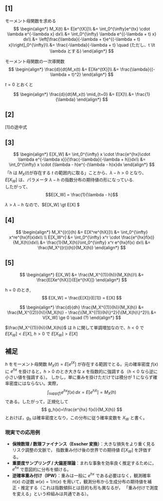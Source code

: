 ## [1]
モーメント母関数を求める
$$
\begin{align*}
M_X(t) &= E[e^{tX}]\\
&= \int_0^{\infty}e^{tx} \cdot \lambda e^{-\lambda x} dx\\
&= \int_0^{\infty} \lambda e^{(-\lambda + t) x} dx\\
&= \left[\frac{\lambda}{-\lambda + t}e^{(-\lambda + t) x}\right]_0^{\infty}\\
&= \frac{-\lambda}{-\lambda + t} \quad (ただし、t \lt \lambda とする)
\end{align*}
$$
  
モーメント母関数の一次導関数  
$$
\begin{align*}
\frac{d}{dt}M_x(t) &= E[Xe^{tX}]\\
&= \frac{\lambda}{(-\lambda + t)^2}
\end{align*}
$$

$t=0$ とおくと

$$
\begin{align*}
\frac{d}{dt}M_x(t) \mid_{t=0} &= E[X]\\
&= \frac{1}{\lambda}
\end{align*}
$$


## [2]
[1]の途中式

## [3]
$$
\begin{align*}
E[X_W] &= \int_0^{\infty} x \cdot \frac{e^{hx}\cdot \lambda e^{-\lambda x}}{\frac{-\lambda}{-\lambda + h}}dx\\
&= \int_0^{\infty} x \cdot (\lambda - h)e^{-(\lambda - h)x}dx
\end{align*}
$$
「$h$ は $M_X(t)$が存在する $t$ の範囲内に取る」ことから、$\lambda - h \gt 0$ となり、  
$E[X_W]$ は、パラメータ $\lambda - h$ の指数分布の期待値の形になっている.  
したがって、
$$E[X_W] = \frac{1}{\lambda - h}$$

$\lambda \gt \lambda - h$ なので、$E[X_W] \gt E[X] $

## [4]

$$
\begin{align*}
M_X^{(r)}(h) &= E[X^re^{hX}]\\
&= \int_0^{\infty} x^re^{hx}f(x)dx\\
\\
E[X_W^r] &= \int_0^{\infty} x^r \cdot \frac{e^{hx}f(x)}{M_X(h)}dx\\
&= \frac{1}{M_X(h)}\int_0^{\infty} x^r e^{hx}f(x) dx\\
&= \frac{M_X^{(r)}(h)}{M_X(h)}
\end{align*}
$$

## [5]

$$
\begin{align*}
E[X_W] &= \frac{M_X^{(1)}(h)}{M_X(h)}\\
&= \frac{E[Xe^{hX}]}{E[e^{hX}]}
\end{align*}
$$

h = 0 のとき, 
$$
E[X_W] = \frac{E[X]}{E[1]} = E[X]
$$

$$
\begin{align*}
\frac{d}{dh} \frac{M_X^{(1)}(h)}{M_X(h)} &= \frac{M_X^{(2)}(h)}{M_X(h)} - \frac{\{M_X^{(1)}(h)\}^2}{\{M_X(h)\}^2}\\
&= V[X_W] \ge 0 \quad (?)
\end{align*}
$$

$\frac{M_X^{(1)}(h)}{M_X(h)}$ は $h$ に関して単調増加なので、$h\lt0$ で $E[X_W] \lt E[X]$, $h \gt 0$ で $E[X_W] \gt E[X]$

## 補足
$h$ をモーメント母関数 $M_X(t)=E[e^{tX}]$ が存在する範囲でとる。元の確率密度 $f(x)$ に
$e^{hx}$ を掛けると，$h>0$ のとき大きな $x$ を指数的に強調する（$h<0$ なら逆に小さい値を強調する）。
しかし，単に重みを掛けただけでは積分が $1$ にならず確率密度にはならない。実際，
$$
\int_{\mathrm{supp}(f)} e^{hx} f(x)\,dx
= E[e^{hX}]
= M_X(h)
$$
である。したがって，正規化して
$$
g_h(x)=\frac{e^{hx} f(x)}{M_X(h)}
$$
とおけば，$g_h$ は確率密度となり，この分布に従う確率変数を $X_W$ と書く。

### 現実での応用例
- **保険数理 / 数理ファイナンス（Esscher 変換）**：大きな損失をより重く見るリスク調整の文脈で，
  指数重み付け後の世界での期待値 $E[X_W]$ を評価する。
- **重要度サンプリング / 大偏差理論**：まれな事象を効率良く推定するために，$e^{hx}$ で意図的に分布を傾ける。
- **逆確率重み付け（IPW）**：重みは一般に $e^{hx}$ である必要はなく，観測確率 $\pi(x)$ の逆数
  $w(x)=1/\pi(x)$ を用いて，観測分布から生成分布の期待値を補正・推定する（これは指数傾斜とは目的も形も異なるが，
  「重み付けで測度を変える」という枠組みは共通である）。